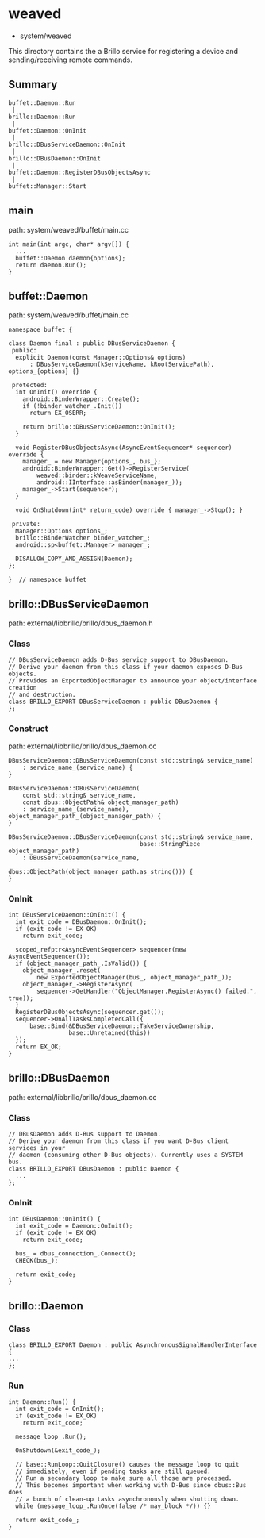 weaved
========================================

* system/weaved

This directory contains the a Brillo service for registering a device and
sending/receiving remote commands.

Summary
----------------------------------------

```
buffet::Daemon::Run
 |
brillo::Daemon::Run
 |
buffet::Daemon::OnInit
 |
brillo::DBusServiceDaemon::OnInit
 |
brillo::DBusDaemon::OnInit
 |
buffet::Daemon::RegisterDBusObjectsAsync
 |
buffet::Manager::Start
```

main
----------------------------------------

path: system/weaved/buffet/main.cc

```
int main(int argc, char* argv[]) {
  ...
  buffet::Daemon daemon{options};
  return daemon.Run();
}
```

buffet::Daemon
----------------------------------------

path: system/weaved/buffet/main.cc

```
namespace buffet {

class Daemon final : public DBusServiceDaemon {
 public:
  explicit Daemon(const Manager::Options& options)
      : DBusServiceDaemon(kServiceName, kRootServicePath), options_{options} {}

 protected:
  int OnInit() override {
    android::BinderWrapper::Create();
    if (!binder_watcher_.Init())
      return EX_OSERR;

    return brillo::DBusServiceDaemon::OnInit();
  }

  void RegisterDBusObjectsAsync(AsyncEventSequencer* sequencer) override {
    manager_ = new Manager{options_, bus_};
    android::BinderWrapper::Get()->RegisterService(
        weaved::binder::kWeaveServiceName,
        android::IInterface::asBinder(manager_));
    manager_->Start(sequencer);
  }

  void OnShutdown(int* return_code) override { manager_->Stop(); }

 private:
  Manager::Options options_;
  brillo::BinderWatcher binder_watcher_;
  android::sp<buffet::Manager> manager_;

  DISALLOW_COPY_AND_ASSIGN(Daemon);
};

}  // namespace buffet
```

brillo::DBusServiceDaemon
----------------------------------------

path: external/libbrillo/brillo/dbus_daemon.h

### Class

```
// DBusServiceDaemon adds D-Bus service support to DBusDaemon.
// Derive your daemon from this class if your daemon exposes D-Bus objects.
// Provides an ExportedObjectManager to announce your object/interface creation
// and destruction.
class BRILLO_EXPORT DBusServiceDaemon : public DBusDaemon {
};
```

### Construct

path: external/libbrillo/brillo/dbus_daemon.cc

```
DBusServiceDaemon::DBusServiceDaemon(const std::string& service_name)
    : service_name_(service_name) {
}

DBusServiceDaemon::DBusServiceDaemon(
    const std::string& service_name,
    const dbus::ObjectPath& object_manager_path)
    : service_name_(service_name), object_manager_path_(object_manager_path) {
}

DBusServiceDaemon::DBusServiceDaemon(const std::string& service_name,
                                     base::StringPiece object_manager_path)
    : DBusServiceDaemon(service_name,
                        dbus::ObjectPath(object_manager_path.as_string())) {
}
```

### OnInit

```
int DBusServiceDaemon::OnInit() {
  int exit_code = DBusDaemon::OnInit();
  if (exit_code != EX_OK)
    return exit_code;

  scoped_refptr<AsyncEventSequencer> sequencer(new AsyncEventSequencer());
  if (object_manager_path_.IsValid()) {
    object_manager_.reset(
        new ExportedObjectManager(bus_, object_manager_path_));
    object_manager_->RegisterAsync(
        sequencer->GetHandler("ObjectManager.RegisterAsync() failed.", true));
  }
  RegisterDBusObjectsAsync(sequencer.get());
  sequencer->OnAllTasksCompletedCall({
      base::Bind(&DBusServiceDaemon::TakeServiceOwnership,
                 base::Unretained(this))
  });
  return EX_OK;
}
```

brillo::DBusDaemon
----------------------------------------

path: external/libbrillo/brillo/dbus_daemon.cc

### Class

```
// DBusDaemon adds D-Bus support to Daemon.
// Derive your daemon from this class if you want D-Bus client services in your
// daemon (consuming other D-Bus objects). Currently uses a SYSTEM bus.
class BRILLO_EXPORT DBusDaemon : public Daemon {
  ...
};
```

### OnInit

```
int DBusDaemon::OnInit() {
  int exit_code = Daemon::OnInit();
  if (exit_code != EX_OK)
    return exit_code;

  bus_ = dbus_connection_.Connect();
  CHECK(bus_);

  return exit_code;
}
```

brillo::Daemon
----------------------------------------

### Class

```
class BRILLO_EXPORT Daemon : public AsynchronousSignalHandlerInterface {
...
};
```

### Run

```
int Daemon::Run() {
  int exit_code = OnInit();
  if (exit_code != EX_OK)
    return exit_code;

  message_loop_.Run();

  OnShutdown(&exit_code_);

  // base::RunLoop::QuitClosure() causes the message loop to quit
  // immediately, even if pending tasks are still queued.
  // Run a secondary loop to make sure all those are processed.
  // This becomes important when working with D-Bus since dbus::Bus does
  // a bunch of clean-up tasks asynchronously when shutting down.
  while (message_loop_.RunOnce(false /* may_block */)) {}

  return exit_code_;
}
```